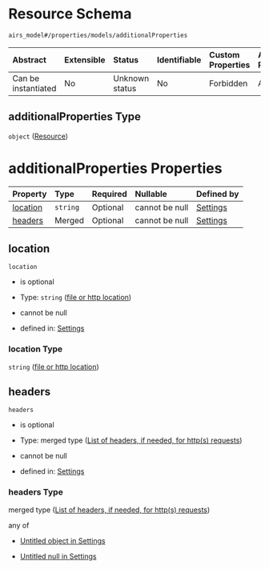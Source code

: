 # Resource Schema

```txt
airs_model#/properties/models/additionalProperties
```



| Abstract            | Extensible | Status         | Identifiable | Custom Properties | Additional Properties | Access Restrictions | Defined In                                                                   |
| :------------------ | :--------- | :------------- | :----------- | :---------------- | :-------------------- | :------------------ | :--------------------------------------------------------------------------- |
| Can be instantiated | No         | Unknown status | No           | Forbidden         | Allowed               | none                | [model.schema.json\*](../../../out/model.schema.json "open original schema") |

## additionalProperties Type

`object` ([Resource](model-defs-resource.md))

# additionalProperties Properties

| Property              | Type     | Required | Nullable       | Defined by                                                                                                                                 |
| :-------------------- | :------- | :------- | :------------- | :----------------------------------------------------------------------------------------------------------------------------------------- |
| [location](#location) | `string` | Optional | cannot be null | [Settings](model-defs-resource-properties-file-or-http-location.md "airs_model#/$defs/Resource/properties/location")                       |
| [headers](#headers)   | Merged   | Optional | cannot be null | [Settings](model-defs-resource-properties-list-of-headers-if-needed-for-https-requests.md "airs_model#/$defs/Resource/properties/headers") |

## location



`location`

*   is optional

*   Type: `string` ([file or http location](model-defs-resource-properties-file-or-http-location.md))

*   cannot be null

*   defined in: [Settings](model-defs-resource-properties-file-or-http-location.md "airs_model#/$defs/Resource/properties/location")

### location Type

`string` ([file or http location](model-defs-resource-properties-file-or-http-location.md))

## headers



`headers`

*   is optional

*   Type: merged type ([List of headers, if needed, for http(s) requests](model-defs-resource-properties-list-of-headers-if-needed-for-https-requests.md))

*   cannot be null

*   defined in: [Settings](model-defs-resource-properties-list-of-headers-if-needed-for-https-requests.md "airs_model#/$defs/Resource/properties/headers")

### headers Type

merged type ([List of headers, if needed, for http(s) requests](model-defs-resource-properties-list-of-headers-if-needed-for-https-requests.md))

any of

*   [Untitled object in Settings](model-defs-resource-properties-list-of-headers-if-needed-for-https-requests-anyof-0.md "check type definition")

*   [Untitled null in Settings](model-defs-resource-properties-list-of-headers-if-needed-for-https-requests-anyof-1.md "check type definition")
